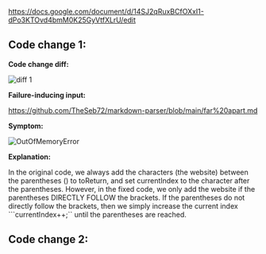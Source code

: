 https://docs.google.com/document/d/14SJ2qRuxBCfOXxI1-dPo3KTOvd4bmM0K25GyVtfXLrU/edit

## Code change 1:

**Code change diff:**

![diff 1](https://user-images.githubusercontent.com/90715607/164960400-4367a775-5e8f-4909-9a6c-48b4eb565db8.PNG)

**Failure-inducing input:**

https://github.com/TheSeb72/markdown-parser/blob/main/far%20apart.md

**Symptom:**

![OutOfMemoryError](https://user-images.githubusercontent.com/90715607/164957021-ec8d6fb6-a2c4-4034-9f63-0c4f362637f3.PNG)

**Explanation:**

In the original code, we always add the characters (the website) between the parentheses () to toReturn, and set currentIndex to the character after the parentheses. However, in the fixed code, we only add the website if the parentheses DIRECTLY FOLLOW the brackets. If the parentheses do not directly follow the brackets, then we simply increase the current index ```currentIndex++;`` until the parentheses are reached.

## Code change 2:
